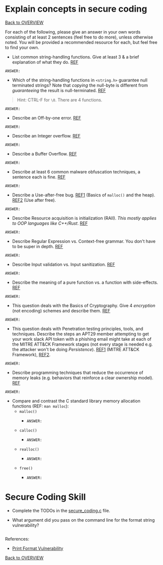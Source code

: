 # Explain concepts in secure coding

[Back to OVERVIEW](../../README.md)

For each of the following, please give an answer in your own words consisting of at least 2 sentences (feel free to do more), unless otherwise noted. You will be provided a recommended resource for each, but feel free to find your own.

- List common string-handling functions. Give at least 3 & a brief explanation of what they do. [REF](https://cplusplus.com/reference/cstring/)

```text
ANSWER:
```

- Which of the string-handling functions in `<string.h>` guarantee null terminated strings? Note that *copying* the null-byte is different from *guaranteeing* the result is null-terminated. [REF](https://elixir.bootlin.com/linux/latest/source/lib/string.c)
> Hint: CTRL-F for `\0`. There are 4 functions.
```text
ANSWER:
```

- Describe an Off-by-one error. [REF](https://www.youtube.com/watch?v=T7-5ZSkJJKE)

```text
ANSWER:
```

- Describe an Integer overflow. [REF](https://www.youtube.com/watch?v=9NYleo0r4Eg)

```text
ANSWER:
```

- Describe a Buffer Overflow. [REF](https://www.youtube.com/watch?v=T03idxny9jE&list=PLhixgUqwRTjxglIswKp9mpkfPNfHkzyeN&index=13)
  
```text
ANSWER: 
```

- Describe at least 6 common malware obfuscation techniques, a sentence each is fine. [REF](https://www.youtube.com/watch?v=ag0gp1sxMVE)
  
```text
ANSWER: 
```

- Describe a Use-after-free bug. [REF1](https://www.youtube.com/watch?v=HPDBOhiKaD8&list=PLhixgUqwRTjxglIswKp9mpkfPNfHkzyeN&index=26) (Basics of `malloc()` and the heap). [REF2](https://www.youtube.com/watch?v=ZHghwsTRyzQ&list=PLhixgUqwRTjxglIswKp9mpkfPNfHkzyeN&index=29) (Use after free).

```text
ANSWER:
```

- Describe Resource acquisition is initialization (RAII). *This mostly applies to OOP languages like C++/Rust*. [REF](https://www.youtube.com/watch?v=q6dVKMgeEkk)

```text
ANSWER:
```

- Describe Regular Expression vs. Context-free grammar. You don't have to be super in depth. [REF](https://www.youtube.com/watch?v=BvWwW_Vhj-E) 

```text
ANSWER:
```

- Describe Input validation vs. Input sanitization. [REF](https://www.youtube.com/shorts/oKXIJg3WKRs)

```text
ANSWER:
```

- Describe the meaning of a pure function vs. a function with side-effects. [REF](https://www.youtube.com/watch?v=4IIWib5MZKg)

```text
ANSWER:
```

- This question deals with the Basics of Cryptography. Give 4 *encryption* (not encoding) schemes and describe them. [REF](https://www.youtube.com/watch?v=NuyzuNBFWxQ)

```text
ANSWER:
```

- This question deals with Penetration testing principles, tools, and techniques. Describe the steps an APT29 member attempting to get your work slack API token with a phishing email might take at each of the MITRE ATT&CK Framework stages (not every stage is needed e.g. the attacker won't be doing *Persistence*). [REF1](https://attack.mitre.org/) (MITRE ATT&CK Framework), [REF2](https://www.youtube.com/watch?v=kQIISQ4XR_Q).

```text
ANSWER: 
```

- Describe programming techniques that reduce the occurrence of memory leaks (e.g. behaviors that reinforce a clear ownership model). [REF](https://en.wikipedia.org/wiki/Memory_management)

```text
ANSWER:
```

- Compare and contrast the C standard library memory allocation functions (REF: `man malloc`):
  - `malloc()`
    - ```text
      ANSWER:
      ```
  - `calloc()`
    - ```text
      ANSWER:
      ```
  - `realloc()`
    - ```text
      ANSWER:
      ```
  - `free()`
    - ```text
      ANSWER:
      ```


# Secure Coding Skill

- Complete the TODOs in the [secure_coding.c](./secure_coding.c) file.

- What argument did you pass on the command line for the format string vulnerability?

```text

```

References:

- [Print Format Vulnerability](https://www.youtube.com/watch?v=0WvrSfcdq1I&list=PLhixgUqwRTjxglIswKp9mpkfPNfHkzyeN&index=21)

[Back to OVERVIEW](../../README.md)

